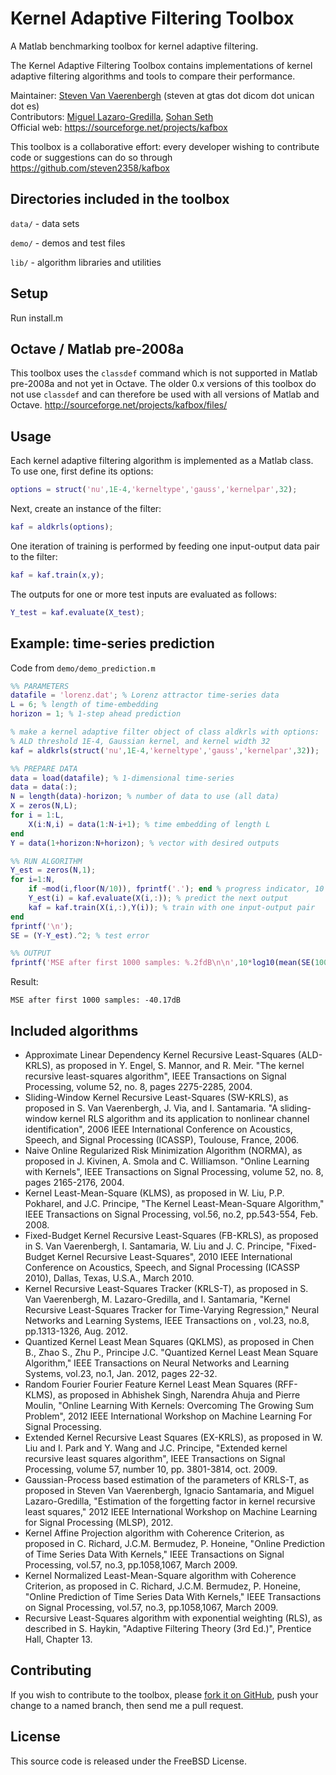 ﻿Kernel Adaptive Filtering Toolbox
=================================

A Matlab benchmarking toolbox for kernel adaptive filtering.

The Kernel Adaptive Filtering Toolbox contains implementations of kernel adaptive filtering algorithms and tools to compare their performance.

Maintainer: [Steven Van Vaerenbergh](http://gtas.unican.es/people/steven) (steven at gtas dot dicom dot unican dot es)  
Contributors: [Miguel Lazaro-Gredilla](http://www.tsc.uc3m.es/~miguel), [Sohan Seth](http://www.sohanseth.com/)  
Official web: https://sourceforge.net/projects/kafbox  

This toolbox is a collaborative effort: every developer wishing to contribute code or suggestions can do so through https://github.com/steven2358/kafbox

Directories included in the toolbox
-----------------------------------

`data/` - data sets

`demo/` - demos and test files

`lib/` - algorithm libraries and utilities

Setup
-----

Run install.m

Octave / Matlab pre-2008a
-------------------------
This toolbox uses the `classdef` command which is not supported in Matlab pre-2008a and not yet in Octave. The older 0.x versions of this toolbox do not use `classdef` and can therefore be used with all versions of Matlab and Octave. http://sourceforge.net/projects/kafbox/files/

Usage
-----
Each kernel adaptive filtering algorithm is implemented as a Matlab class. To use one, first define its options:
```matlab
options = struct('nu',1E-4,'kerneltype','gauss','kernelpar',32);
```
Next, create an instance of the filter:
```matlab
kaf = aldkrls(options);
```
One iteration of training is performed by feeding one input-output data pair to the filter:
```matlab
kaf = kaf.train(x,y);
```
The outputs for one or more test inputs are evaluated as follows:
```matlab
Y_test = kaf.evaluate(X_test);
```

Example: time-series prediction
-------------------------------
Code from `demo/demo_prediction.m`
```matlab
%% PARAMETERS
datafile = 'lorenz.dat'; % Lorenz attractor time-series data
L = 6; % length of time-embedding
horizon = 1; % 1-step ahead prediction

% make a kernel adaptive filter object of class aldkrls with options: 
% ALD threshold 1E-4, Gaussian kernel, and kernel width 32
kaf = aldkrls(struct('nu',1E-4,'kerneltype','gauss','kernelpar',32));

%% PREPARE DATA
data = load(datafile); % 1-dimensional time-series
data = data(:);
N = length(data)-horizon; % number of data to use (all data)
X = zeros(N,L);
for i = 1:L,
    X(i:N,i) = data(1:N-i+1); % time embedding of length L
end
Y = data(1+horizon:N+horizon); % vector with desired outputs

%% RUN ALGORITHM
Y_est = zeros(N,1);
for i=1:N,
    if ~mod(i,floor(N/10)), fprintf('.'); end % progress indicator, 10 dots
    Y_est(i) = kaf.evaluate(X(i,:)); % predict the next output
    kaf = kaf.train(X(i,:),Y(i)); % train with one input-output pair
end
fprintf('\n');
SE = (Y-Y_est).^2; % test error

%% OUTPUT
fprintf('MSE after first 1000 samples: %.2fdB\n\n',10*log10(mean(SE(1001:end))));
```
Result:

    MSE after first 1000 samples: -40.17dB

Included algorithms
-------------------
- Approximate Linear Dependency Kernel Recursive Least-Squares (ALD-KRLS), as proposed in Y. Engel, S. Mannor, and R. Meir. "The kernel recursive least-squares algorithm", IEEE Transactions on Signal Processing, volume 52, no. 8, pages 2275-2285, 2004.
- Sliding-Window Kernel Recursive Least-Squares (SW-KRLS), as proposed in S. Van Vaerenbergh, J. Via, and I. Santamaria. "A sliding-window kernel RLS algorithm and its application to nonlinear channel identification", 2006 IEEE International Conference on Acoustics, Speech, and Signal Processing (ICASSP), Toulouse, France, 2006.
- Naive Online Regularized Risk Minimization Algorithm (NORMA), as proposed in J. Kivinen, A. Smola and C. Williamson. "Online Learning with Kernels", IEEE Transactions on Signal Processing, volume 52, no. 8, pages 2165-2176, 2004.
- Kernel Least-Mean-Square (KLMS), as proposed in W. Liu, P.P. Pokharel, and J.C. Principe, "The Kernel Least-Mean-Square Algorithm," IEEE Transactions on Signal Processing, vol.56, no.2, pp.543-554, Feb. 2008.
- Fixed-Budget Kernel Recursive Least-Squares (FB-KRLS), as proposed in S. Van Vaerenbergh, I. Santamaria, W. Liu and J. C. Principe, "Fixed-Budget Kernel Recursive Least-Squares", 2010 IEEE International Conference on Acoustics, Speech, and Signal Processing (ICASSP 2010), Dallas, Texas, U.S.A., March 2010.
- Kernel Recursive Least-Squares Tracker (KRLS-T), as proposed in S. Van Vaerenbergh, M. Lazaro-Gredilla, and I. Santamaria, "Kernel Recursive Least-Squares Tracker for Time-Varying Regression," Neural Networks and Learning Systems, IEEE Transactions on , vol.23, no.8, pp.1313-1326, Aug. 2012.
- Quantized Kernel Least Mean Squares (QKLMS), as proposed in Chen B., Zhao S., Zhu P., Principe J.C. "Quantized Kernel Least Mean Square Algorithm," IEEE Transactions on Neural Networks and Learning Systems, vol.23, no.1, Jan. 2012, pages 22-32.
- Random Fourier Fourier Feature Kernel Least Mean Squares (RFF-KLMS), as proposed in Abhishek Singh, Narendra Ahuja and Pierre Moulin, "Online Learning With Kernels: Overcoming The Growing Sum Problem", 2012 IEEE International Workshop on Machine Learning For Signal Processing.
- Extended Kernel Recursive Least Squares (EX-KRLS), as proposed in W. Liu and I. Park and Y. Wang and J.C. Principe, "Extended kernel recursive least squares algorithm", IEEE Transactions on Signal Processing, volume 57, number 10, pp. 3801-3814, oct. 2009.
- Gaussian-Process based estimation of the parameters of KRLS-T, as proposed in Steven Van Vaerenbergh, Ignacio Santamaria, and Miguel Lazaro-Gredilla, "Estimation of the forgetting factor in kernel recursive least squares," 2012 IEEE International Workshop on Machine Learning for Signal Processing (MLSP), 2012.
- Kernel Affine Projection algorithm with Coherence Criterion, as proposed in C. Richard, J.C.M. Bermudez, P. Honeine, "Online Prediction of Time Series Data With Kernels," IEEE Transactions on Signal Processing, vol.57, no.3, pp.1058,1067, March 2009.
- Kernel Normalized Least-Mean-Square algorithm with Coherence Criterion, as proposed in C. Richard, J.C.M. Bermudez, P. Honeine, "Online Prediction of Time Series Data With Kernels," IEEE Transactions on Signal Processing, vol.57, no.3, pp.1058,1067, March 2009.
- Recursive Least-Squares algorithm with exponential weighting (RLS), as described in S. Haykin, "Adaptive Filtering Theory (3rd Ed.)", Prentice Hall, Chapter 13.

Contributing
------------
If you wish to contribute to the toolbox, please [fork it on GitHub](https://github.com/steven2358/kafbox), push your change to a named branch, then send me a pull request.

License
-------
This source code is released under the FreeBSD License.

